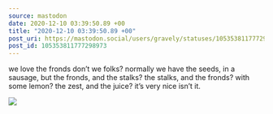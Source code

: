```yaml
---
source: mastodon
date: 2020-12-10 03:39:50.89 +00
title: "2020-12-10 03:39:50.89 +00"
post_uri: https://mastodon.social/users/gravely/statuses/105353811777298973
post_id: 105353811777298973
---
```

we love the fronds don’t we folks? normally we have the seeds, in a sausage, but the fronds, and the stalks? the stalks, and the fronds? with some lemon? the zest, and the juice? it’s very nice isn’t it.


![](/images/105353811733880981.jpg)

